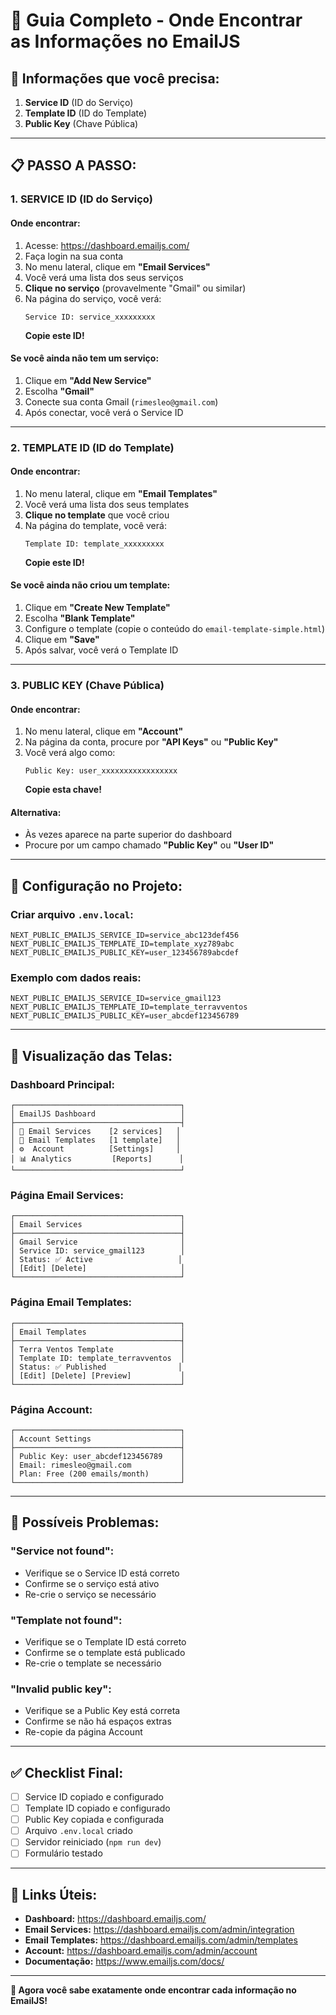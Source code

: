 # 📧 Guia Completo - Onde Encontrar as Informações no EmailJS

## 🎯 **Informações que você precisa:**

1. **Service ID** (ID do Serviço)
2. **Template ID** (ID do Template)
3. **Public Key** (Chave Pública)

---

## 📋 **PASSO A PASSO:**

### **1. SERVICE ID (ID do Serviço)**

#### **Onde encontrar:**

1. Acesse: https://dashboard.emailjs.com/
2. Faça login na sua conta
3. No menu lateral, clique em **"Email Services"**
4. Você verá uma lista dos seus serviços
5. **Clique no serviço** (provavelmente "Gmail" ou similar)
6. Na página do serviço, você verá:
   ```
   Service ID: service_xxxxxxxxx
   ```
   **Copie este ID!**

#### **Se você ainda não tem um serviço:**

1. Clique em **"Add New Service"**
2. Escolha **"Gmail"**
3. Conecte sua conta Gmail (`rimesleo@gmail.com`)
4. Após conectar, você verá o Service ID

---

### **2. TEMPLATE ID (ID do Template)**

#### **Onde encontrar:**

1. No menu lateral, clique em **"Email Templates"**
2. Você verá uma lista dos seus templates
3. **Clique no template** que você criou
4. Na página do template, você verá:
   ```
   Template ID: template_xxxxxxxxx
   ```
   **Copie este ID!**

#### **Se você ainda não criou um template:**

1. Clique em **"Create New Template"**
2. Escolha **"Blank Template"**
3. Configure o template (copie o conteúdo do `email-template-simple.html`)
4. Clique em **"Save"**
5. Após salvar, você verá o Template ID

---

### **3. PUBLIC KEY (Chave Pública)**

#### **Onde encontrar:**

1. No menu lateral, clique em **"Account"**
2. Na página da conta, procure por **"API Keys"** ou **"Public Key"**
3. Você verá algo como:
   ```
   Public Key: user_xxxxxxxxxxxxxxxxx
   ```
   **Copie esta chave!**

#### **Alternativa:**

- Às vezes aparece na parte superior do dashboard
- Procure por um campo chamado **"Public Key"** ou **"User ID"**

---

## 🔧 **Configuração no Projeto:**

### **Criar arquivo `.env.local`:**

```env
NEXT_PUBLIC_EMAILJS_SERVICE_ID=service_abc123def456
NEXT_PUBLIC_EMAILJS_TEMPLATE_ID=template_xyz789abc
NEXT_PUBLIC_EMAILJS_PUBLIC_KEY=user_123456789abcdef
```

### **Exemplo com dados reais:**

```env
NEXT_PUBLIC_EMAILJS_SERVICE_ID=service_gmail123
NEXT_PUBLIC_EMAILJS_TEMPLATE_ID=template_terravventos
NEXT_PUBLIC_EMAILJS_PUBLIC_KEY=user_abcdef123456789
```

---

## 📱 **Visualização das Telas:**

### **Dashboard Principal:**

```
┌─────────────────────────────────────┐
│ EmailJS Dashboard                   │
├─────────────────────────────────────┤
│ 📧 Email Services    [2 services]   │
│ 📝 Email Templates   [1 template]   │
│ ⚙️  Account          [Settings]     │
│ 📊 Analytics         [Reports]      │
└─────────────────────────────────────┘
```

### **Página Email Services:**

```
┌─────────────────────────────────────┐
│ Email Services                      │
├─────────────────────────────────────┤
│ Gmail Service                       │
│ Service ID: service_gmail123        │
│ Status: ✅ Active                   │
│ [Edit] [Delete]                     │
└─────────────────────────────────────┘
```

### **Página Email Templates:**

```
┌─────────────────────────────────────┐
│ Email Templates                     │
├─────────────────────────────────────┤
│ Terra Ventos Template               │
│ Template ID: template_terravventos  │
│ Status: ✅ Published                │
│ [Edit] [Delete] [Preview]           │
└─────────────────────────────────────┘
```

### **Página Account:**

```
┌─────────────────────────────────────┐
│ Account Settings                    │
├─────────────────────────────────────┤
│ Public Key: user_abcdef123456789    │
│ Email: rimesleo@gmail.com           │
│ Plan: Free (200 emails/month)       │
└─────────────────────────────────────┘
```

---

## 🚨 **Possíveis Problemas:**

### **"Service not found":**

- Verifique se o Service ID está correto
- Confirme se o serviço está ativo
- Re-crie o serviço se necessário

### **"Template not found":**

- Verifique se o Template ID está correto
- Confirme se o template está publicado
- Re-crie o template se necessário

### **"Invalid public key":**

- Verifique se a Public Key está correta
- Confirme se não há espaços extras
- Re-copie da página Account

---

## ✅ **Checklist Final:**

- [ ] Service ID copiado e configurado
- [ ] Template ID copiado e configurado
- [ ] Public Key copiada e configurada
- [ ] Arquivo `.env.local` criado
- [ ] Servidor reiniciado (`npm run dev`)
- [ ] Formulário testado

---

## 🎯 **Links Úteis:**

- **Dashboard:** https://dashboard.emailjs.com/
- **Email Services:** https://dashboard.emailjs.com/admin/integration
- **Email Templates:** https://dashboard.emailjs.com/admin/templates
- **Account:** https://dashboard.emailjs.com/admin/account
- **Documentação:** https://www.emailjs.com/docs/

---

**🎯 Agora você sabe exatamente onde encontrar cada informação no EmailJS!**
